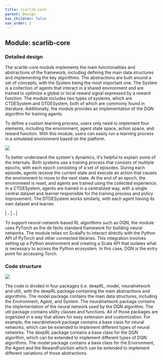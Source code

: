 ```yaml
---
title: scarlib-core
parent: Design
has_children: false
nav_order: 2
---
```


## Module: scarlib-core
### Detailed design
The scarlib-core module implements the main functionalities and abstractions of the framework, including defining the main data structures and implementing the key algorithms. The abstractions are built around a set of concepts, with the System being the most important one. The System is a collection of agents that interact in a shared environment and are trained to optimize a global or local reward signal expressed by a reward function. The module includes two types of systems, which are CTDESystem and DTDESystem, both of which are commonly found in literature. Additionally, the module provides an implementation of the DQN algorithm for training agents.

To define a custom learning process, users only need to implement four elements, including the environment, agent state space, action space, and reward function. With this module, users can easily run a learning process in a simulated environment based on the platform.

![](https://i.imgur.com/25Zxlln.png)

To better understand the system's dynamics, it's helpful to explain some of the internals. Both systems use a training process that consists of multiple epochs, with each epoch consisting of a set of episodes. During each episode, agents receive the current state and execute an action that causes the environment to move to the next state. At the end of an epoch, the environment is reset, and agents are trained using the collected experience. In a CTDESystem, agents are trained in a centralized way, with a single central dataset and learner responsible for the training process and policy improvement. The DTDESystem works similarly, with each agent having its own dataset and learner.

| <img src="https://i.imgur.com/IezpICT.png" style="zoom:33%;" /> | <img src="https://i.imgur.com/bdnejKu.png" style="zoom:33%;" /> |

To support neural-network-based RL algorithms such as DQN, the module uses PyTorch as the de facto standard framework for building neural networks. The module relies on ScalaPy to interact directly with the Python API of PyTorch and other connected libraries. This integration involves setting up a Python environment and creating a Scala API that isolates what is necessary to access the Python ecosystem. In this case, DQN is the entry point for accessing Torch.


### Code structure

![](https://i.imgur.com/vE6THrj.png)

The code is divided in four packages (i.e. deepRL, model, neuralnetwork and util), with the deepRL package containing the main abstractions and algorithms. The model package contains the main data structures, including the Environment, Agent, and System. The neuralnetwork package contains the implementation of the neural network used by the DQN algorithm. The util package contains utility classes and functions. All of those packages are organized in a way that allows for easy extension and customization. For example, the neuralnetwork package contains a base class for neural networks, which can be extended to implement different types of neural networks. The deepRL package contains a base class for the DQN algorithm, which can be extended to implement different types of DQN algorithms. The model package contains a base class for the Environment, the Agent and the RewardFunction which can be extended to implement different variations of those abstractions.